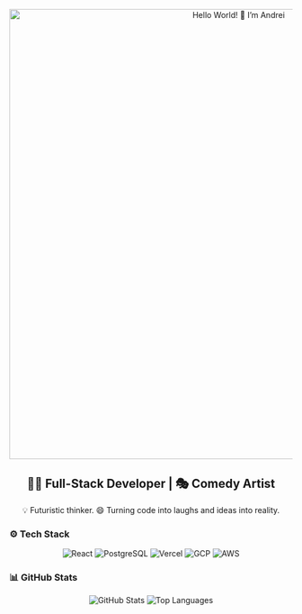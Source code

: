 <p align="center">
  <img src="https://i.postimg.cc/Yqx16c16/DALL-E-2025-02-25-22-46-39-A-futuristic-Git-Hub-profile-welcome-banner-with-a-sleek-minimalist-des.png" alt="Hello World! 👋 I’m Andrei" width="800">
</p>

<h2 align="center">👨‍💻 Full-Stack Developer | 🎭 Comedy Artist</h2>
<p align="center">
  💡 Futuristic thinker.  
  😄 Turning code into laughs and ideas into reality.
</p>

### ⚙️ Tech Stack
<p align="center">
  <img src="https://img.shields.io/badge/React-20232A?style=for-the-badge&logo=react&logoColor=61DAFB" alt="React" />
  <img src="https://img.shields.io/badge/PostgreSQL-316192?style=for-the-badge&logo=postgresql&logoColor=white" alt="PostgreSQL" />
  <img src="https://img.shields.io/badge/Vercel-000000?style=for-the-badge&logo=vercel&logoColor=white" alt="Vercel" />
  <img src="https://img.shields.io/badge/GCP-4285F4?style=for-the-badge&logo=google-cloud&logoColor=white" alt="GCP" />
  <img src="https://img.shields.io/badge/AWS-232F3E?style=for-the-badge&logo=amazon-aws&logoColor=white" alt="AWS" />
</p>

### 📊 GitHub Stats
<p align="center">
  <img src="https://github-readme-stats.vercel.app/api?username=Buzzwavemed&show_icons=true&theme=radical" alt="GitHub Stats" />
  <img src="https://github-readme-stats.vercel.app/api/top-langs/?username=Buzzwavemed&layout=compact&theme=radical" alt="Top Languages" />
</p>

